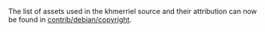 The list of assets used in the khmerriel source and their attribution can now be found in [contrib/debian/copyright](../contrib/debian/copyright).
